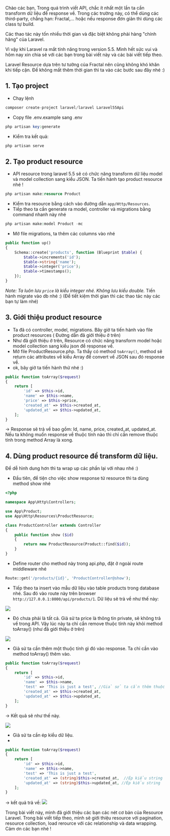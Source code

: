 Chào các bạn,
Trong quá trình viết API, chắc ít nhất một lần ta cần transform dữ liệu để response về. Trong các trường này, có thể dùng các third-party, chẳng hạn: Fractal,... hoặc nếu response đơn giản thì dùng các class tự build. 

Các thao tác này tốn nhiều thời gian và đặc biệt không phải hàng "chính hãng" của Laravel. 

Vì vậy khi Laravel ra mắt tính năng trong version 5.5. Mình hết sức vui và hôm nay xin chia sẻ với các bạn trong bài viết này và các bài viết tiếp theo. 

Laravel Resource dựa trên tư tưởng của Fractal nên cũng không khó khăn khi tiếp cận. Để không mất thêm thời gian thì ta vào các bước sau đây nhé :)

## 1. Tạo project
- Chạy lệnh
```PHP
composer create-project laravel/laravel Laravel55Api
```
- Copy file .env.example sang .env
```PHP
php artisan key:generate
```
- Kiểm tra kết quả:
```PHP
php artisan serve
```
## 2. Tạo product resource
- API resource trong laravel 5.5 sẽ có chức năng transform dữ liệu model và model collection sang kiểu JSON. Ta tiến hành tạo product resource nhé !
```PHP
php artisan make:resource Product
```
- Kiểm tra resource bằng cách vào đường dẫn `app/Http/Resources`.
- Tiếp theo ta cần generate ra model, controller và migrations bằng command nhanh này nhé

```PHP
php artisan make:model Product -mc
```
- Mở file migrations, ta thêm các columns vào nhé

```PHP
public function up()
{
    Schema::create('products', function (Blueprint $table) {
        $table->increments('id');
        $table->string('name');
        $table->integer('price');
        $table->timestamps();
    });
}
```
*Note: Ta luôn lưu `price` là kiểu integer nhé. Không lưu kiểu double.*
Tiến hành migrate vào db nhé :) 
(Để tiết kiệm thời gian thì các thao tác này các bạn tự làm nhé)

## 3. Giới thiệu product resource
- Ta đã có controller, model, migrations. Bây giờ ta tiến hành vào file product resources ( Đường dẫn đã giới thiệu ở trên)
- Như đã giới thiệu ở trên, Resource có chức năng transform model hoặc model collection sang kiểu json để response về. 
- Mở file ProductResource.php. Ta thấy có method `toArray()`, method sẽ return các attributes về kiểu Array để convert về JSON sau đó response về. 
- ok, bây giờ ta tiến hành thử nhé :)

```PHP
public function toArray($request)
{
    return [
        'id' => $this->id,
        'name' => $this->name,
        'price' => $this->price,
        'created_at' => $this->created_at,
        'updated_at' => $this->updated_at,
    ];
}
```
-> Response sẽ trả về bao gồm: Id, name, price, created_at, updated_at. Nếu ta không muốn response về thuộc tính nào thì chỉ cần remove thuộc tính trong method Array là xong.

## 4. Dùng product resource để transform dữ liệu.

Để dễ hình dung hơn thì ta wrap up các phần lại với nhau nhé :)
- Đầu tiên, để tiện cho việc show response từ resource thì ta dùng method show nhé 
```PHP
<?php

namespace App\Http\Controllers;

use App\Product;
use App\Http\Resources\ProductResource;

class ProductController extends Controller
{
    public function show ($id)
    {
        return new ProductResource(Product::find($id));
    }
}
```
- Define router cho method này trong api.php, đặt ở ngoài route middleware nhé 

```PHP
Route::get('/products/{id}', 'ProductController@show');
```
- Tiếp theo ta insert vào mẫu dữ liệu vào table products trong database nhé. Sau đó vào route này trên browser `http://127.0.0.1:8000/api/products/1`. Dữ liệu sẽ trả về như thế này:

![](https://images.viblo.asia/63788817-696f-4c21-9b32-9546558ae8b5.png)

- Đó chưa phải là tất cả. Giả sử ta price là thông tin private, sẽ không trả về trong API. Vậy lúc này ta chỉ cần remove thuộc tính này khỏi method toArray() (như đã giới thiệu ở trên)

![](https://images.viblo.asia/cf71e562-f8e2-4632-b092-183349cc0639.png)

- Giả sử ta cần thêm một thuộc tính gì đó vào response. Ta chỉ cần vào method toArray() thêm vào. 

```PHP
public function toArray($request)
{
    return [
        'id' => $this->id,
        'name' => $this->name,
        'test' => 'This is just a test', //Giả sử ta cần thêm thuộc tính test.
        'created_at' => $this->created_at,
        'updated_at' => $this->updated_at,
    ];
}
```
-> Kết quả sẽ như thế này. 

![](https://images.viblo.asia/53550240-b9c3-4320-80ce-964cfed58cce.png)

- Giả sử ta cần ép kiểu dữ liệu.
-
```PHP
public function toArray($request)
{
    return [
        'id' => $this->id,
        'name' => $this->name,
        'test' => 'This is just a test',
        'created_at' => (string)$this->created_at,  //Ép kiểu string
        'updated_at' => (string)$this->updated_at, //Ép kiểu string
    ];
}
```
-> kết quả trả về: 
![](https://images.viblo.asia/7bae5d27-8f93-41f0-bf74-d52ee00387aa.png)

Trong bài viết này, mình đã giới thiệu các bạn các nét cơ bản của Resource Laravel. 
Trong bài viết tiếp theo, mình sẽ giới thiệu resource với pagination, resource collection, load rerource với các relationship và data wrapping. 
Cảm ơn các bạn nhé !